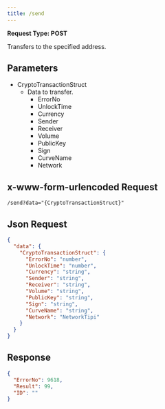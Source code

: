 ```yaml
---
title: /send
---
```


**Request Type: POST**

Transfers to the specified address.

## Parameters

- CryptoTransactionStruct
  - Data to transfer.
    - ErrorNo
    - UnlockTime
    - Currency
    - Sender
    - Receiver
    - Volume
    - PublicKey
    - Sign
    - CurveName
    - Network

## x-www-form-urlencoded Request

`/send?data="{CryptoTransactionStruct}"`

## Json Request

```json
{
  "data": {
    "CryptoTransactionStruct": {
      "ErrorNo": "number",
      "UnlockTime": "number",
      "Currency": "string",
      "Sender": "string",
      "Receiver": "string",
      "Volume": "string",
      "PublicKey": "string",
      "Sign": "string",
      "CurveName": "string",
      "Network": "NetworkTipi"
    }
  }
}
```

## Response

```json
{
  "ErrorNo": 9618,
  "Result": 99,
  "ID": ""
}
```
